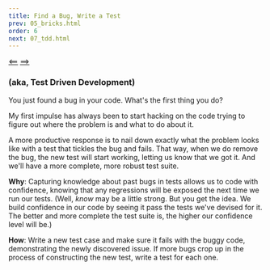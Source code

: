 ```yaml
---
title: Find a Bug, Write a Test
prev: 05_bricks.html
order: 6
next: 07_tdd.html
---
```


[<==]({{site.baseurl}}{{page.prev}}) [==>]({{site.baseurl}}{{page.next}})

### (aka, Test Driven Development)
You just found a bug in your code. What's the first thing you do?

My first impulse has always been to start hacking on the code trying to
figure out where the problem is and what to do about it.

A more productive response is to nail down exactly what the problem looks
like with a test that tickles the bug and fails. That way, when we do
remove the bug, the new test will start working, letting us know that we
got it. And we'll have a more complete, more robust test suite.

**Why**: Capturing knowledge about past bugs in tests allows us to
  code with confidence, knowing that any regressions will be exposed
  the next time we run our tests. (Well, *know* may be a little
  strong. But you get the idea. We build confidence in our code by seeing
  it pass the tests we've devised for it. The better and more complete the
  test suite is, the higher our confidence level will be.)

**How**: Write a new test case and make sure it fails with the buggy code,
  demonstrating the newly discovered issue. If more bugs crop up in the
  process of constructing the new test, write a test for each one.
